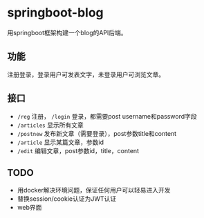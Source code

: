 # springboot-blog

用springboot框架构建一个blog的API后端。

## 功能

注册登录，登录用户可发表文字，未登录用户可浏览文章。

## 接口

- `/reg` 注册， `/login` 登录，都需要post username和password字段
- `/articles` 显示所有文章
- `/postnew` 发布新文章（需要登录），post参数title和content
- `/article` 显示某篇文章，参数id
- `/edit` 编辑文章，post参数id，title，content

## TODO

- 用docker解决环境问题，保证任何用户可以轻易进入开发
- 替换session/cookie认证为JWT认证
- web界面